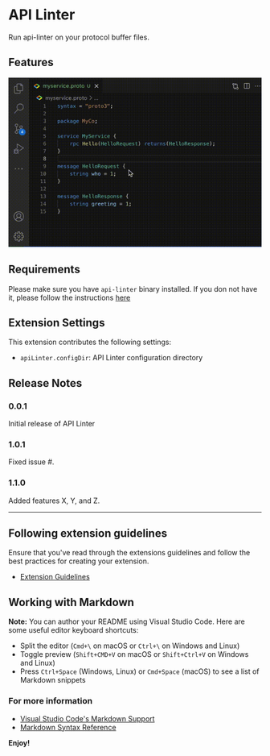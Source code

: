 # API Linter

Run api-linter on your protocol buffer files.

## Features

![Demo](./img/demo.gif)

## Requirements

Please make sure you have `api-linter` binary installed. If you don not have it, please follow the instructions [here](https://linter.aip.dev/#installation)

## Extension Settings

This extension contributes the following settings:

- `apiLinter.configDir`: API Linter configuration directory

## Release Notes

### 0.0.1

Initial release of API Linter

### 1.0.1

Fixed issue #.

### 1.1.0

Added features X, Y, and Z.

---

## Following extension guidelines

Ensure that you've read through the extensions guidelines and follow the best practices for creating your extension.

- [Extension Guidelines](https://code.visualstudio.com/api/references/extension-guidelines)

## Working with Markdown

**Note:** You can author your README using Visual Studio Code. Here are some useful editor keyboard shortcuts:

- Split the editor (`Cmd+\` on macOS or `Ctrl+\` on Windows and Linux)
- Toggle preview (`Shift+CMD+V` on macOS or `Shift+Ctrl+V` on Windows and Linux)
- Press `Ctrl+Space` (Windows, Linux) or `Cmd+Space` (macOS) to see a list of Markdown snippets

### For more information

- [Visual Studio Code's Markdown Support](http://code.visualstudio.com/docs/languages/markdown)
- [Markdown Syntax Reference](https://help.github.com/articles/markdown-basics/)

**Enjoy!**
